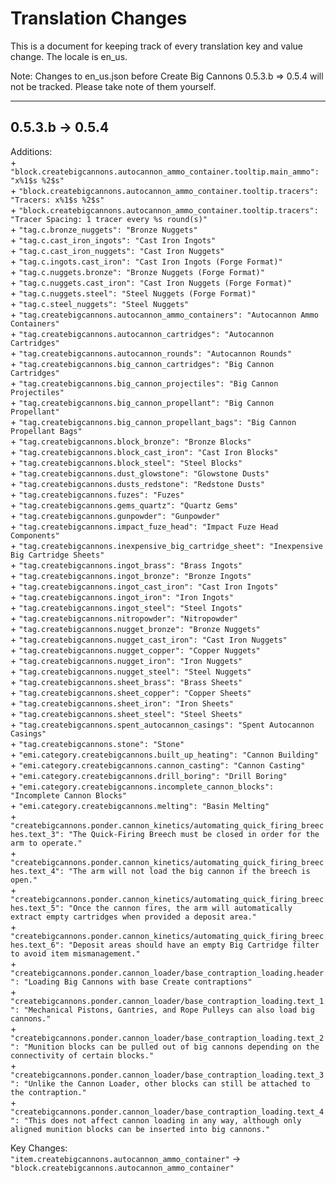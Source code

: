 # Translation Changes

This is a document for keeping track of every translation key and value change. The locale is en_us.

Note: Changes to en_us.json before Create Big Cannons 0.5.3.b => 0.5.4 will not be tracked. Please take note of them yourself.

---

## 0.5.3.b → 0.5.4

Additions: \
&plus; `"block.createbigcannons.autocannon_ammo_container.tooltip.main_ammo": "x%1$s %2$s"` \
&plus; `"block.createbigcannons.autocannon_ammo_container.tooltip.tracers": "Tracers: x%1$s %2$s"` \
&plus; `"block.createbigcannons.autocannon_ammo_container.tooltip.tracers": "Tracer Spacing: 1 tracer every %s round(s)"` \
&plus; `"tag.c.bronze_nuggets": "Bronze Nuggets"` \
&plus; `"tag.c.cast_iron_ingots": "Cast Iron Ingots"` \
&plus; `"tag.c.cast_iron_nuggets": "Cast Iron Nuggets"` \
&plus; `"tag.c.ingots.cast_iron": "Cast Iron Ingots (Forge Format)"` \
&plus; `"tag.c.nuggets.bronze": "Bronze Nuggets (Forge Format)"` \
&plus; `"tag.c.nuggets.cast_iron": "Cast Iron Nuggets (Forge Format)"` \
&plus; `"tag.c.nuggets.steel": "Steel Nuggets (Forge Format)"` \
&plus; `"tag.c.steel_nuggets": "Steel Nuggets"` \
&plus; `"tag.createbigcannons.autocannon_ammo_containers": "Autocannon Ammo Containers"` \
&plus; `"tag.createbigcannons.autocannon_cartridges": "Autocannon Cartridges"` \
&plus; `"tag.createbigcannons.autocannon_rounds": "Autocannon Rounds"` \
&plus; `"tag.createbigcannons.big_cannon_cartridges": "Big Cannon Cartridges"` \
&plus; `"tag.createbigcannons.big_cannon_projectiles": "Big Cannon Projectiles"` \
&plus; `"tag.createbigcannons.big_cannon_propellant": "Big Cannon Propellant"` \
&plus; `"tag.createbigcannons.big_cannon_propellant_bags": "Big Cannon Propellant Bags"` \
&plus; `"tag.createbigcannons.block_bronze": "Bronze Blocks"` \
&plus; `"tag.createbigcannons.block_cast_iron": "Cast Iron Blocks"` \
&plus; `"tag.createbigcannons.block_steel": "Steel Blocks"` \
&plus; `"tag.createbigcannons.dust_glowstone": "Glowstone Dusts"` \
&plus; `"tag.createbigcannons.dusts_redstone": "Redstone Dusts"` \
&plus; `"tag.createbigcannons.fuzes": "Fuzes"` \
&plus; `"tag.createbigcannons.gems_quartz": "Quartz Gems"` \
&plus; `"tag.createbigcannons.gunpowder": "Gunpowder"` \
&plus; `"tag.createbigcannons.impact_fuze_head": "Impact Fuze Head Components"` \
&plus; `"tag.createbigcannons.inexpensive_big_cartridge_sheet": "Inexpensive Big Cartridge Sheets"` \
&plus; `"tag.createbigcannons.ingot_brass": "Brass Ingots"` \
&plus; `"tag.createbigcannons.ingot_bronze": "Bronze Ingots"` \
&plus; `"tag.createbigcannons.ingot_cast_iron": "Cast Iron Ingots"` \
&plus; `"tag.createbigcannons.ingot_iron": "Iron Ingots"` \
&plus; `"tag.createbigcannons.ingot_steel": "Steel Ingots"` \
&plus; `"tag.createbigcannons.nitropowder": "Nitropowder"` \
&plus; `"tag.createbigcannons.nugget_bronze": "Bronze Nuggets"` \
&plus; `"tag.createbigcannons.nugget_cast_iron": "Cast Iron Nuggets"` \
&plus; `"tag.createbigcannons.nugget_copper": "Copper Nuggets"` \
&plus; `"tag.createbigcannons.nugget_iron": "Iron Nuggets"` \
&plus; `"tag.createbigcannons.nugget_steel": "Steel Nuggets"` \
&plus; `"tag.createbigcannons.sheet_brass": "Brass Sheets"` \
&plus; `"tag.createbigcannons.sheet_copper": "Copper Sheets"` \
&plus; `"tag.createbigcannons.sheet_iron": "Iron Sheets"` \
&plus; `"tag.createbigcannons.sheet_steel": "Steel Sheets"` \
&plus; `"tag.createbigcannons.spent_autocannon_casings": "Spent Autocannon Casings"` \
&plus; `"tag.createbigcannons.stone": "Stone"` \
&plus; `"emi.category.createbigcannons.built_up_heating": "Cannon Building"` \
&plus; `"emi.category.createbigcannons.cannon_casting": "Cannon Casting"` \
&plus; `"emi.category.createbigcannons.drill_boring": "Drill Boring"` \
&plus; `"emi.category.createbigcannons.incomplete_cannon_blocks": "Incomplete Cannon Blocks"` \
&plus; `"emi.category.createbigcannons.melting": "Basin Melting"` \
&plus; `"createbigcannons.ponder.cannon_kinetics/automating_quick_firing_breeches.text_3": "The Quick-Firing Breech must be closed in order for the arm to operate."` \
&plus; `"createbigcannons.ponder.cannon_kinetics/automating_quick_firing_breeches.text_4": "The arm will not load the big cannon if the breech is open."` \
&plus; `"createbigcannons.ponder.cannon_kinetics/automating_quick_firing_breeches.text_5": "Once the cannon fires, the arm will automatically extract empty cartridges when provided a deposit area."` \
&plus; `"createbigcannons.ponder.cannon_kinetics/automating_quick_firing_breeches.text_6": "Deposit areas should have an empty Big Cartridge filter to avoid item mismanagement."` \
&plus; `"createbigcannons.ponder.cannon_loader/base_contraption_loading.header": "Loading Big Cannons with base Create contraptions"` \
&plus; `"createbigcannons.ponder.cannon_loader/base_contraption_loading.text_1": "Mechanical Pistons, Gantries, and Rope Pulleys can also load big cannons."` \
&plus; `"createbigcannons.ponder.cannon_loader/base_contraption_loading.text_2": "Munition blocks can be pulled out of big cannons depending on the connectivity of certain blocks."` \
&plus; `"createbigcannons.ponder.cannon_loader/base_contraption_loading.text_3": "Unlike the Cannon Loader, other blocks can still be attached to the contraption."` \
&plus; `"createbigcannons.ponder.cannon_loader/base_contraption_loading.text_4": "This does not affect cannon loading in any way, although only aligned munition blocks can be inserted into big cannons."`

Key Changes: \
`"item.createbigcannons.autocannon_ammo_container"` → `"block.createbigcannons.autocannon_ammo_container"`
